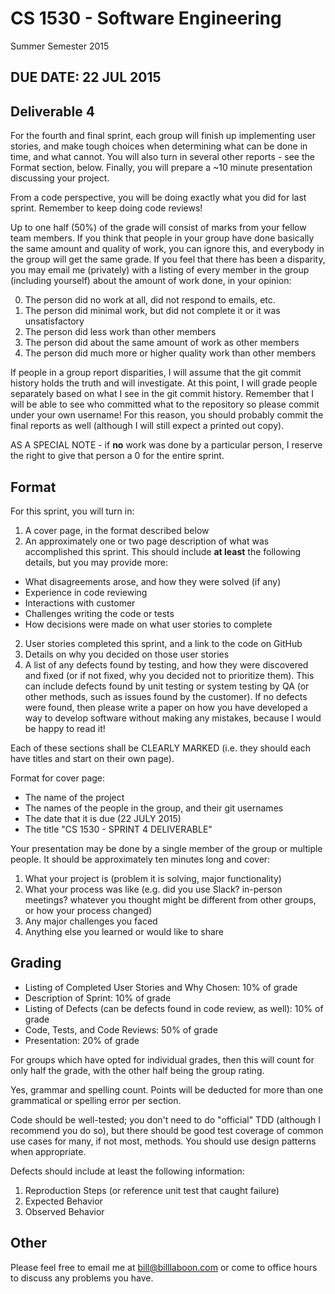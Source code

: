 # CS 1530 - Software Engineering
Summer Semester 2015

## DUE DATE: 22 JUL 2015

## Deliverable 4

For the fourth and final sprint, each group will finish up implementing user stories, and make tough choices when determining what can be done in time, and what cannot.  You will also turn in several other reports - see the Format section, below.  Finally, you will prepare a ~10 minute presentation discussing your project.

From a code perspective, you will be doing exactly what you did for last sprint.  Remember to keep doing code reviews!

Up to one half (50%) of the grade will consist of marks from your fellow team members.  If you think that people in your group have done basically the same amount and quality of work, you can ignore this, and everybody in the group will get the same grade.  If you feel that there has been a disparity, you may email me (privately) with a listing of every member in the group (including yourself) about the amount of work done, in your opinion:

0. The person did no work at all, did not respond to emails, etc.
1. The person did minimal work, but did not complete it or it was unsatisfactory
2. The person did less work than other members
3. The person did about the same amount of work as other members
4. The person did much more or higher quality work than other members

If people in a group report disparities, I will assume that the git commit history holds the truth and will investigate.  At this point, I will grade people separately based on what I see in the git commit history.  Remember that I will be able to see who committed what to the repository so please commit under your own username!  For this reason, you should probably commit the final reports as well (although I will still expect a printed out copy).

AS A SPECIAL NOTE - if __no__ work was done by a particular person, I reserve the right to give that person a 0 for the entire sprint.

## Format

For this sprint, you will turn in:

1. A cover page, in the format described below
1. An approximately one or two page description of what was accomplished this sprint.  This should include __at least__ the following details, but you may provide more:
  * What disagreements arose, and how they were solved (if any)
  * Experience in code reviewing 
  * Interactions with customer
  * Challenges writing the code or tests
  * How decisions were made on what user stories to complete
2. User stories completed this sprint, and a link to the code on GitHub
3. Details on why you decided on those user stories
3. A list of any defects found by testing, and how they were discovered and fixed (or if not fixed, why you decided not to prioritize them).  This can include defects found by unit testing or system testing by QA (or other methods, such as issues found by the customer).  If no defects were found, then please write a paper on how you have developed a way to develop software without making any mistakes, because I would be happy to read it!

Each of these sections shall be CLEARLY MARKED (i.e. they should each have titles and start on their own page).

Format for cover page:
* The name of the project
* The names of the people in the group, and their git usernames
* The date that it is due (22 JULY 2015)
* The title "CS 1530 - SPRINT 4 DELIVERABLE"

Your presentation may be done by a single member of the group or multiple people.  It should be approximately ten minutes long and cover:
1. What your project is (problem it is solving, major functionality)
2. What your process was like (e.g. did you use Slack? in-person meetings? whatever you thought might be different from other groups, or how your process changed)
3. Any major challenges you faced
3. Anything else you learned or would like to share

## Grading

* Listing of Completed User Stories and Why Chosen: 10% of grade
* Description of Sprint: 10% of grade
* Listing of Defects (can be defects found in code review, as well): 10% of grade
* Code, Tests, and Code Reviews: 50% of grade
* Presentation: 20% of grade

For groups which have opted for individual grades, then this will count for only half the grade, with the other half being the group rating.

Yes, grammar and spelling count.  Points will be deducted for more than one grammatical or spelling error per section.

Code should be well-tested; you don't need to do "official" TDD (although I recommend you do so), but there should be good test coverage of common use cases for many, if not most, methods.  You should use design patterns when appropriate.

Defects should include at least the following information:

1. Reproduction Steps (or reference unit test that caught failure)
2. Expected Behavior
3. Observed Behavior

## Other

Please feel free to email me at bill@billlaboon.com or come to office hours to discuss any problems you have. 
 

